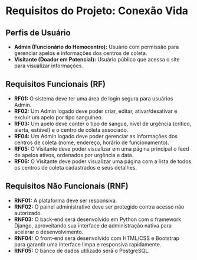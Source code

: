 # Requisitos do Projeto: Conexão Vida

## Perfis de Usuário
- **Admin (Funcionário do Hemocentro):** Usuário com permissão para gerenciar apelos e informações dos centros de coleta.
- **Visitante (Doador em Potencial):** Usuário público que acessa o site para visualizar informações.

## Requisitos Funcionais (RF)
- **RF01:** O sistema deve ter uma área de login segura para usuários Admin.
- **RF02:** Um Admin logado deve poder criar, editar, ativar/desativar e excluir um apelo por tipo sanguíneo.
- **RF03:** Um apelo deve conter o tipo de sangue, nível de urgência (crítico, alerta, estável) e o centro de coleta associado.
- **RF04:** Um Admin logado deve poder gerenciar as informações dos centros de coleta (nome, endereço, horário de funcionamento).
- **RF05:** O Visitante deve poder visualizar em uma página principal o feed de apelos ativos, ordenados por urgência e data.
- **RF06:** O Visitante deve poder visualizar uma página com a lista de todos os centros de coleta cadastrados e seus detalhes.

## Requisitos Não Funcionais (RNF)
- **RNF01:** A plataforma deve ser responsiva.
- **RNF02:** O painel administrativo deve ser protegido contra acesso não autorizado.
- **RNF03:** O back-end será desenvolvido em Python com o framework Django, aproveitando sua interface de administração nativa para acelerar o desenvolvimento.
- **RNF04:** O front-end será desenvolvido com HTML/CSS e Bootstrap para garantir uma interface limpa e responsiva rapidamente.
- **RNF05:** O banco de dados utilizado será o PostgreSQL.
